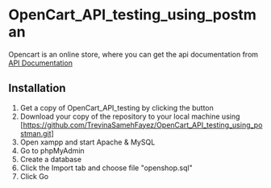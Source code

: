 # OpenCart_API_testing_using_postman
Opencart is an online store, where you can get the api documentation from [API Documentation](https://docs.opencart.com/en-gb/system/users/api/)
## Installation
1) Get a copy of OpenCart_API_testing by clicking the  button
2) Download your copy of the repository to your local machine using
[https://github.com/TrevinaSamehFayez/OpenCart_API_testing_using_postman.git]
3) Open xampp and start Apache & MySQL
4) Go to phpMyAdmin
5) Create a database
6) Click the Import tab and choose file "openshop.sql"
7) Click Go
